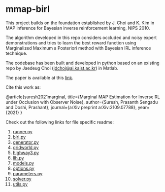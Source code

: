 # mmap-birl

This project builds on the foundation established by J. Choi and K. Kim in MAP inference for Bayesian inverse reinforcement learning, NIPS 2010.

The algorithm developed in this repo considers occluded and noisy expert demonstrations and tries to learn the best reward function using Marginalized Maximum a Posteriori method with Bayesian IRL inference technique.

The codebase has been built and developed in python based on an existing repo by Jaedeug Choi (jdchoi@ai.kaist.ac.kr) in Matlab. 

The paper is available at this [link](https://arxiv.org/pdf/2109.07788). 

Cite this work as:

@article{suresh2021marginal,
  title={Marginal MAP Estimation for Inverse RL under Occlusion with Observer Noise},
  author={Suresh, Prasanth Sengadu and Doshi, Prashant},
  journal={arXiv preprint arXiv:2109.07788},
  year={2021}
}


Check out the following links for file specific readme:

1. [runner.py](https://github.com/prasuchit/mmap-irl/blob/master/Readme/runner-Readme.md)
2. [birl.py](https://github.com/prasuchit/mmap-irl/blob/master/Readme/birl-Readme.md)
3. [generator.py](https://github.com/prasuchit/mmap-irl/blob/master/Readme/generator-Readme.md)
4. [gridworld.py](https://github.com/prasuchit/mmap-irl/blob/master/Readme/gridworld-Readme.md)
5. [highway3.py](https://github.com/prasuchit/mmap-irl/blob/master/Readme/highway3-Readme.md)
6. [llh.py](https://github.com/prasuchit/mmap-irl/blob/master/Readme/llh-Readme.md)
7. [models.py](https://github.com/prasuchit/mmap-irl/blob/master/Readme/models-Readme.md)
8. [options.py](https://github.com/prasuchit/mmap-irl/blob/master/Readme/options-Readme.md)
9. [parameters.py](https://github.com/prasuchit/mmap-irl/blob/master/Readme/parameters-Readme.md)
10. [solver.py](https://github.com/prasuchit/mmap-irl/blob/master/Readme/solver-Readme.md)
11. [utils.py](https://github.com/prasuchit/mmap-irl/blob/master/Readme/utils-Readme.md)
